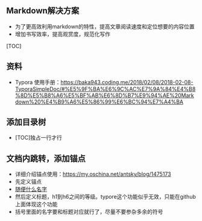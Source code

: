 ## Markdown解决方案

- 为了更高效利用markdown的特性，提高文章阅读速度和定位想要的内容位置
- 增加书写效率，提高观赏度，规范化写作

[TOC]

## 资料

- Typora 使用手册：https://baka943.coding.me/2018/02/08/2018-02-08-TyporaSimpleDoc/#%E5%9F%BA%E6%9C%AC%E7%9A%84%E4%B8%8D%E5%B8%A6%E5%BF%AB%E6%8D%B7%E9%94%AE%20Markdown%20%E4%B9%A6%E5%86%99%E6%BC%94%E7%A4%BA

## 添加目录树

- [TOC]独占一行才行

## 文档内跳转，添加锚点

- 详细介绍锚点使用：https://my.oschina.net/antsky/blog/1475173
- 先定义锚点
- [随便什么名字](#资料)
- 然后定义标题，h1到h6之间的等级。typore这个功能似乎无效，只能在github上面体现这个功能
- 括号里面的名字要和标题对应就行了，尽量不要参杂多余的符号
